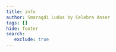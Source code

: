 ```yaml
---
title: info
author: Smaragdi Ludus by Celebra Anser
tags: []
hide: footer
search:
   exclude: true
---
```


